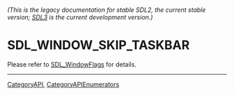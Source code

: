 ###### (This is the legacy documentation for stable SDL2, the current stable version; [SDL3](https://wiki.libsdl.org/SDL3/) is the current development version.)
# SDL_WINDOW_SKIP_TASKBAR

Please refer to [SDL_WindowFlags](SDL_WindowFlags) for details.

----
[CategoryAPI](CategoryAPI), [CategoryAPIEnumerators](CategoryAPIEnumerators)


